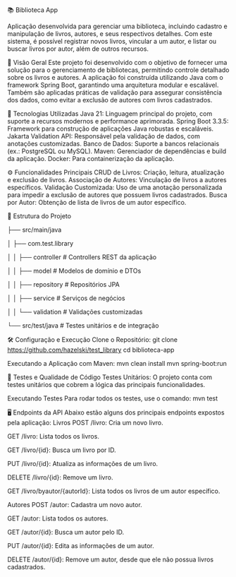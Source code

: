📚 Biblioteca App

Aplicação desenvolvida para gerenciar uma biblioteca, incluindo cadastro e manipulação de livros, autores, e seus respectivos detalhes. 
Com este sistema, é possível registrar novos livros, vincular a um autor, e listar ou buscar livros por autor, além de outros recursos.

📜 Visão Geral
Este projeto foi desenvolvido com o objetivo de fornecer uma solução para o gerenciamento de bibliotecas, 
permitindo controle detalhado sobre os livros e autores. A aplicação foi construída utilizando Java com o framework Spring Boot, 
garantindo uma arquitetura modular e escalável. Também são aplicadas práticas de validação para assegurar consistência dos dados, 
como evitar a exclusão de autores com livros cadastrados.

🔧 Tecnologias Utilizadas
Java 21: Linguagem principal do projeto, com suporte a recursos modernos e performance aprimorada.
Spring Boot 3.3.5: Framework para construção de aplicações Java robustas e escaláveis.
Jakarta Validation API: Responsável pela validação de dados, com anotações customizadas.
Banco de Dados: Suporte a bancos relacionais (ex.: PostgreSQL ou MySQL).
Maven: Gerenciador de dependências e build da aplicação.
Docker: Para containerização da aplicação.

⚙ Funcionalidades Principais
CRUD de Livros: Criação, leitura, atualização e exclusão de livros.
Associação de Autores: Vinculação de livros a autores específicos.
Validação Customizada: Uso de uma anotação personalizada para impedir a exclusão de autores que possuem livros cadastrados.
Busca por Autor: Obtenção de lista de livros de um autor específico.

📂 Estrutura do Projeto

├── src/main/java

│   ├── com.test.library

│   │   ├── controller          # Controllers REST da aplicação

│   │   ├── model               # Modelos de domínio e DTOs

│   │   ├── repository          # Repositórios JPA

│   │   ├── service             # Serviços de negócios

│   │   └── validation          # Validações customizadas

└── src/test/java               # Testes unitários e de integração

🛠️ Configuração e Execução
Clone o Repositório:
git clone https://github.com/hazelski/test_library
cd biblioteca-app

Executando a Aplicação com Maven:
mvn clean install
mvn spring-boot:run

🚀 Testes e Qualidade de Código
Testes Unitários: O projeto conta com testes unitários que cobrem a lógica das principais funcionalidades.

Executando Testes
Para rodar todos os testes, use o comando:
mvn test

🖥️ Endpoints da API
Abaixo estão alguns dos principais endpoints expostos pela aplicação:
Livros
POST /livro: Cria um novo livro.

GET /livro: Lista todos os livros.

GET /livro/{id}: Busca um livro por ID.

PUT /livro/{id}: Atualiza as informações de um livro.

DELETE /livro/{id}: Remove um livro.

GET /livro/byautor/{autorId}: Lista todos os livros de um autor específico.

Autores
POST /autor: Cadastra um novo autor.

GET /autor: Lista todos os autores.

GET /autor/{id}: Busca um autor pelo ID.

PUT /autor/{id}: Edita as informações de um autor.

DELETE /autor/{id}: Remove um autor, desde que ele não possua livros cadastrados.